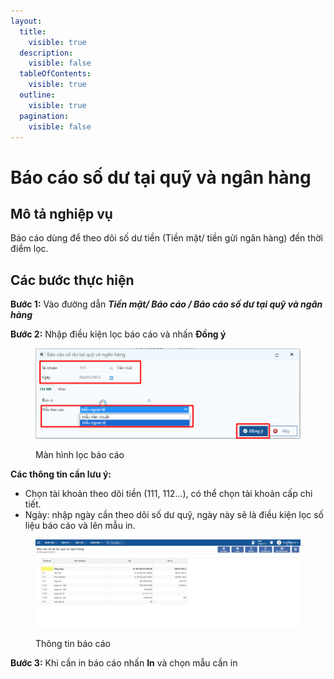 ```yaml
---
layout:
  title:
    visible: true
  description:
    visible: false
  tableOfContents:
    visible: true
  outline:
    visible: true
  pagination:
    visible: false
---
```


# Báo cáo số dư tại quỹ và ngân hàng

## Mô tả nghiệp vụ

Báo cáo dùng để theo dõi số dư tiền (Tiền mặt/ tiền gửi ngân hàng) đến thời điểm lọc.

## Các bước thực hiện

**Bước 1:** Vào đường dẫn _**Tiền mặt/ Báo cáo / Báo cáo số dư tại quỹ và ngân hàng**_

**Bước 2:** Nhập điều kiện lọc báo cáo và nhấn **Đồng ý**

<figure><img src="../../.gitbook/assets/image (180).png" alt=""><figcaption><p>Màn hình lọc báo cáo</p></figcaption></figure>

**Các thông tin cần lưu ý:**

* Chọn tài khoản theo dõi tiền (111, 112...), có thể chọn tài khoản cấp chi tiết.
* Ngày: nhập ngày cần theo dõi số dư quỹ, ngày này sẽ là điều kiện lọc số liệu báo cáo và lên mẫu in.

<figure><img src="../../.gitbook/assets/image (181).png" alt=""><figcaption><p>Thông tin báo cáo</p></figcaption></figure>

**Bước 3:** Khi cần in báo cáo nhấn **In** và chọn mẫu cần in
